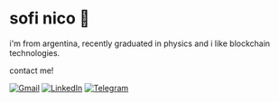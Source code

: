# sofi nico 🐴

i'm from argentina, recently graduated in physics and i like blockchain technologies.

contact me!

[![Gmail](https://img.shields.io/badge/Gmail-D14836?style=for-the-badge&logo=gmail&logoColor=white)](mailto:nicolettisofia1@gmail.com) [![LinkedIn](https://img.shields.io/badge/linkedin-%230077B5.svg?style=for-the-badge&logo=linkedin&logoColor=white)](http://www.linkedin.com/in/sofianicoletti) [![Telegram](https://img.shields.io/badge/Telegram-2CA5E0?style=for-the-badge&logo=telegram&logoColor=white)](https://telegram.me/sofinico)


<!--
**sofinico/sofinico** is a ✨ _special_ ✨ repository because its `README.md` (this file) appears on your GitHub profile.

Here are some ideas to get you started:

- 🔭 I’m currently working on ...
- 🌱 I’m currently learning ...
- 👯 I’m looking to collaborate on ...
- 🤔 I’m looking for help with ...
- 💬 Ask me about ...
- 📫 How to reach me: ...
- 😄 Pronouns: ...
- ⚡ Fun fact: ...
-->
